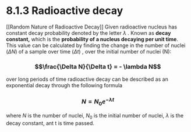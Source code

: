 # 8.1.3 Radioactive decay
[[Random Nature of Radioactive Decay]]
Given radioactive nucleus has constant decay probability denoted by the letter $\lambda$ . Known as **decay constant,** which is the **probability of a nucleus decaying per unit time**. This value can be calculated by finding the change in the number of nuclei ($\Delta N$) of a sample over time ($\Delta t$) , over the initial number of nuclei (N):

### $$\frac{\Delta N}{\Delta t} = - \lambda N$$

over long periods of time radioactive decay can be described as an exponential decay through the following formula


### $$N = N_{0}e^{-\lambda t}$$

where $N$ is the number of nuclei, $N_{0}$ is the initial number of nuclei, $\lambda$ is the decay constant, ant t is time passed.